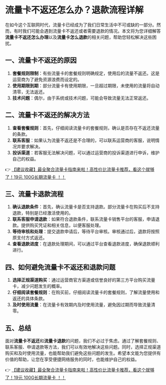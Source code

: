 # 流量卡不返还怎么办？退款流程详解

在如今这个互联网时代，流量卡已经成为了我们日常生活中不可或缺的一部分。然而，有时我们可能会遇到流量卡不返还或者需要退款的情况。本文将为您详细解答**流量卡不返还怎么办理**以及**流量卡怎么退款**的相关问题，帮助您轻松解决这些困扰。

## 一、流量卡不返还的原因

1. **套餐规则限制**：有些流量卡的套餐规则明确规定，使用后的流量不返还。这是运营商为了避免资源浪费而设定的。
2. **使用期限到期**：部分流量卡有使用期限，一旦超过期限，未使用的流量将自动清零，无法返还。
3. **技术问题**：偶尔，由于系统或技术问题，可能会导致流量无法正常返还。

## 二、流量卡不返还的解决方法

1. **查看套餐规则**：首先，仔细阅读流量卡的套餐规则，确认是否存在不返还流量的条款。
2. **联系客服**：如果认为流量不返还是不合理的，可以联系运营商的客服，说明情况并要求解决。
3. **投诉渠道**：若客服无法解决问题，可以通过运营商的投诉渠道进行申诉，维护自己的权益。

👉 [【建议收藏】最全聚合流量卡指南来啦！高性价比流量卡推荐，看这个就够了！19元 100G长期流量卡 ！！](https://bit.ly/Liuliangka)

## 三、流量卡退款流程

1. **确认退款条件**：首先，确认流量卡是否支持退款。部分流量卡在购买后不支持退款，特别是已经激活使用的。
2. **联系客服申请退款**：如果符合退款条件，联系流量卡销售平台的客服，申请退款。提供购买凭证和相关信息，以便客服处理。
3. **等待审核和处理**：提交退款申请后，等待平台审核。审核通过后，退款将按照原支付方式返还。
4. **查看退款进度**：在退款处理期间，可以通过平台查看退款进度，确保退款顺利进行。

## 四、如何避免流量卡不返还和退款问题

1. **选择正规渠道购买**：通过运营商官方渠道或信誉良好的第三方平台购买流量卡，减少问题发生的概率。
2. **仔细阅读套餐规则**：在购买前，仔细阅读流量卡的套餐规则，了解流量使用和返还的具体条款。
3. **及时使用流量**：在流量卡有效期内及时使用流量，避免因过期而导致流量清零。

## 五、总结

面对**流量卡不返还**和**流量卡退款**的问题，我们不必过于焦虑。通过了解套餐规则、联系客服、申请退款等方法，我们可以有效地解决这些问题。同时，选择正规渠道购买和及时使用流量，也能帮助我们避免这些问题的发生。希望本文能为您提供有价值的帮助，让您在享受便捷网络服务的同时，也能维护自己的权益。

👉 [【建议收藏】最全聚合流量卡指南来啦！高性价比流量卡推荐，看这个就够了！19元 100G长期流量卡 ！！](https://bit.ly/Liuliangka)